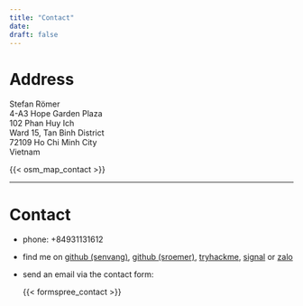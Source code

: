 ```yaml
---
title: "Contact"
date:
draft: false
---
```


# Address

Stefan Römer  
4-A3 Hope Garden Plaza  
102 Phan Huy Ich  
Ward 15, Tan Binh District  
72109 Ho Chi Minh City  
Vietnam

{{< osm_map_contact >}}


---

# Contact

* phone: +84931131612  

* find me on [github (senvang)](https://github.com/senvang), [github (sroemer)](https://github.com/sroemer), [tryhackme](https://tryhackme.com/p/RustyRoman), [signal](https://signal.org) or [zalo](https://zalo.me/stefanroemer)

* send an email via the contact form:

    {{< formspree_contact >}}

